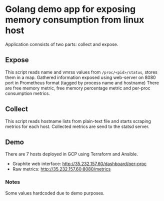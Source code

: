 # Golang demo app for exposing memory consumption from linux host

Application connsists of two parts: collect and expose.

## Expose

This script reads name and vmrss values from ``/proc/<pid>/status``, stores them in a map.
Gathered information exposed using web-server on 8080 port in Prometheus format (tagged by process name and hostname)
There are free memory metric, free memory percentage metric and per-proc consumption metrics.

## Collect

This script reads hostname lists from plain-text file and starts scraping metrics for each host.
Collected metrics are send to the statsd server.

## Demo

There are 7 hosts deployed in GCP using Terraform and Ansible.

* Graphite web interface: http://35.232.157.60/dashboard/per-proc
* Raw metrics: http://35.232.157.60:8080/metrics

### Notes

Some values hardcoded due to demo purposes.